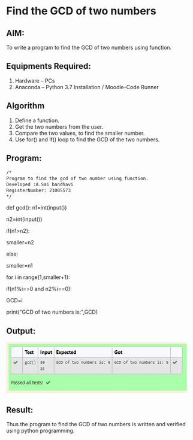 # Find the GCD of two numbers

## AIM:
To write a program to find the GCD of two numbers using function.

## Equipments Required:
1. Hardware – PCs
2. Anaconda – Python 3.7 Installation / Moodle-Code Runner

## Algorithm
1. Define a function.
2. Get the two numbers from the user.
3. Compare the two values, to find the smaller number.
4. Use for() and if() loop to find the GCD of the two numbers.

## Program:
```
/*
Program to find the gcd of two number using function.
Developed :A.Sai bandhavi 
RegisterNumber: 21005573
*/
```
def gcd():
n1=int(input())


n2=int(input())

if(n1>n2): 

smaller=n2

else:

smaller=n1

for i in range(1,smaller+1):

if(n1%i==0 and n2%i==0):

GCD=i

print("GCD of two numbers is:",GCD)

## Output:
![OUTPUT](https://github.com/naramala-niharika/GCD-of-two-numbers/blob/main/gcd.jpeg?raw=true)


## Result:
Thus the program to find the GCD of two numbers is written and verified using python programming.
